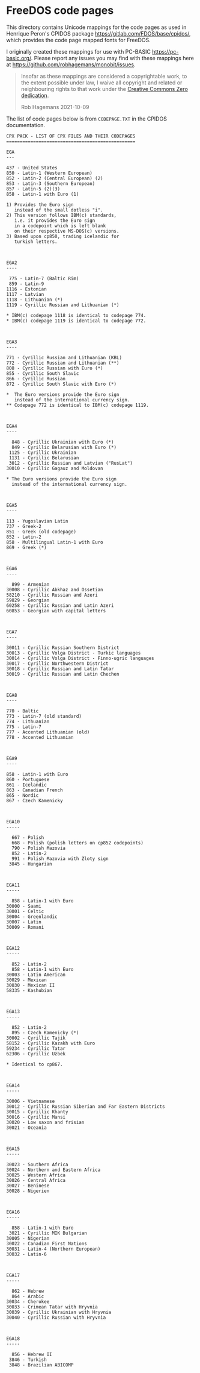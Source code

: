 FreeDOS code pages
==================

This directory contains Unicode mappings for the code pages as used in Henrique Peron's
CPIDOS package https://gitlab.com/FDOS/base/cpidos/, which provides
the code page mapped fonts for FreeDOS.

I originally created these mappings for use with PC-BASIC https://pc-basic.org/. Please report
any issues you may find with these mappings here at https://github.com/robhagemans/monobit/issues.

> Insofar as these mappings are considered a copyrightable work, to the extent possible under law,
> I waive all copyright and related or neighbouring rights to that work under the
> [Creative Commons Zero dedication](http://creativecommons.org/publicdomain/zero/1.0/).
>
> Rob Hagemans 2021-10-09

The list of code pages below is from `CODEPAGE.TXT` in the CPIDOS documentation.


    CPX PACK - LIST OF CPX FILES AND THEIR CODEPAGES
    ================================================

    EGA
    ---

    437 - United States
    850 - Latin-1 (Western European)
    852 - Latin-2 (Central European) (2)
    853 - Latin-3 (Southern European)
    857 - Latin-5 (2)(3)
    858 - Latin-1 with Euro (1)

    1) Provides the Euro sign
       instead of the small dotless "i".
    2) This version follows IBM(c) standards,
       i.e. it provides the Euro sign
       in a codepoint which is left blank
       on their respective MS-DOS(c) versions.
    3) Based upon cp850, trading icelandic for
       turkish letters.



    EGA2
    ----

     775 - Latin-7 (Baltic Rim)
     859 - Latin-9
    1116 - Estonian
    1117 - Latvian
    1118 - Lithuanian (*)
    1119 - Cyrillic Russian and Lithuanian (*)

    * IBM(c) codepage 1118 is identical to codepage 774.
    * IBM(c) codepage 1119 is identical to codepage 772.



    EGA3
    ----

    771 - Cyrillic Russian and Lithuanian (KBL)
    772 - Cyrillic Russian and Lithuanian (**)
    808 - Cyrillic Russian with Euro (*)
    855 - Cyrillic South Slavic
    866 - Cyrillic Russian
    872 - Cyrillic South Slavic with Euro (*)

    *  The Euro versions provide the Euro sign
       instead of the international currency sign.
    ** Codepage 772 is identical to IBM(c) codepage 1119.



    EGA4
    ----

      848 - Cyrillic Ukrainian with Euro (*)
      849 - Cyrillic Belarusian with Euro (*)
     1125 - Cyrillic Ukrainian
     1131 - Cyrillic Belarusian
     3012 - Cyrillic Russian and Latvian ("RusLat")
    30010 - Cyrillic Gagauz and Moldovan

    * The Euro versions provide the Euro sign
      instead of the international currency sign.



    EGA5
    ----

    113 - Yugoslavian Latin
    737 - Greek-2
    851 - Greek (old codepage)
    852 - Latin-2
    858 - Multilingual Latin-1 with Euro
    869 - Greek (*)



    EGA6
    ----

      899 - Armenian
    30008 - Cyrillic Abkhaz and Ossetian
    58210 - Cyrillic Russian and Azeri
    59829 - Georgian
    60258 - Cyrillic Russian and Latin Azeri
    60853 - Georgian with capital letters



    EGA7
    ----

    30011 - Cyrillic Russian Southern District
    30013 - Cyrillic Volga District - Turkic languages
    30014 - Cyrillic Volga District - Finno-ugric languages
    30017 - Cyrillic Northwestern District
    30018 - Cyrillic Russian and Latin Tatar
    30019 - Cyrillic Russian and Latin Chechen



    EGA8
    ----

    770 - Baltic
    773 - Latin-7 (old standard)
    774 - Lithuanian
    775 - Latin-7
    777 - Accented Lithuanian (old)
    778 - Accented Lithuanian



    EGA9
    ----

    858 - Latin-1 with Euro
    860 - Portuguese
    861 - Icelandic
    863 - Canadian French
    865 - Nordic
    867 - Czech Kamenicky



    EGA10
    -----

      667 - Polish
      668 - Polish (polish letters on cp852 codepoints)
      790 - Polish Mazovia
      852 - Latin-2
      991 - Polish Mazovia with Zloty sign
     3845 - Hungarian



    EGA11
    -----

      858 - Latin-1 with Euro
    30000 - Saami
    30001 - Celtic
    30004 - Greenlandic
    30007 - Latin
    30009 - Romani



    EGA12
    -----

      852 - Latin-2
      858 - Latin-1 with Euro
    30003 - Latin American
    30029 - Mexican
    30030 - Mexican II
    58335 - Kashubian



    EGA13
    -----

      852 - Latin-2
      895 - Czech Kamenicky (*)
    30002 - Cyrillic Tajik
    58152 - Cyrillic Kazakh with Euro
    59234 - Cyrillic Tatar
    62306 - Cyrillic Uzbek

    * Identical to cp867.



    EGA14
    -----

    30006 - Vietnamese
    30012 - Cyrillic Russian Siberian and Far Eastern Districts
    30015 - Cyrillic Khanty
    30016 - Cyrillic Mansi
    30020 - Low saxon and frisian
    30021 - Oceania



    EGA15
    -----

    30023 - Southern Africa
    30024 - Northern and Eastern Africa
    30025 - Western Africa
    30026 - Central Africa
    30027 - Beninese
    30028 - Nigerien



    EGA16
    -----

      858 - Latin-1 with Euro
     3021 - Cyrillic MIK Bulgarian
    30005 - Nigerian
    30022 - Canadian First Nations
    30031 - Latin-4 (Northern European)
    30032 - Latin-6



    EGA17
    -----

      862 - Hebrew
      864 - Arabic
    30034 - Cherokee
    30033 - Crimean Tatar with Hryvnia
    30039 - Cyrillic Ukrainian with Hryvnia
    30040 - Cyrillic Russian with Hryvnia



    EGA18
    -----

      856 - Hebrew II
     3846 - Turkish
     3848 - Brazilian ABICOMP
